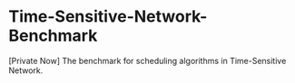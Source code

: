 # Time-Sensitive-Network-Benchmark
[Private Now] The benchmark for scheduling algorithms in Time-Sensitive Network.
